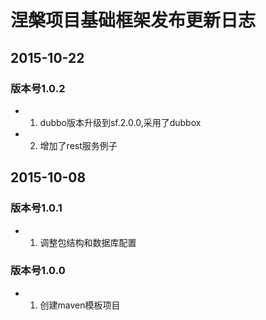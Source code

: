 # 涅槃项目基础框架发布更新日志

## 2015-10-22 
### 版本号1.0.2 

* 1. dubbo版本升级到sf.2.0.0,采用了dubbox
* 2. 增加了rest服务例子

## 2015-10-08 
### 版本号1.0.1 

* 1. 调整包结构和数据库配置

### 版本号1.0.0 

* 1. 创建maven模板项目
